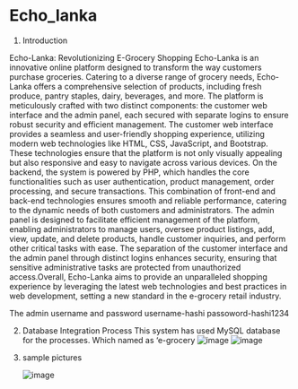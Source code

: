 # Echo_lanka

1.	Introduction

Echo-Lanka: Revolutionizing E-Grocery Shopping
Echo-Lanka is an innovative online platform designed to transform the way customers purchase groceries. Catering to a diverse range of grocery needs, Echo-Lanka offers a comprehensive selection of products, including fresh produce, pantry staples, dairy, beverages, and more.
The platform is meticulously crafted with two distinct components: the customer web interface and the admin panel, each secured with separate logins to ensure robust security and efficient management.
The customer web interface provides a seamless and user-friendly shopping experience, utilizing modern web technologies like HTML, CSS, JavaScript, and Bootstrap. These technologies ensure that the platform is not only visually appealing but also responsive and easy to navigate across various devices.
On the backend, the system is powered by PHP, which handles the core functionalities such as user authentication, product management, order processing, and secure transactions. This combination of front-end and back-end technologies ensures smooth and reliable performance, catering to the dynamic needs of both customers and administrators.
The admin panel is designed to facilitate efficient management of the platform, enabling administrators to manage users, oversee product listings, add, view, update, and delete products, handle customer inquiries, and perform other critical tasks with ease. The separation of the customer interface and the admin panel through distinct logins enhances security, ensuring that sensitive administrative tasks are protected from unauthorized access.Overall, Echo-Lanka aims to provide an unparalleled shopping experience by leveraging the latest web technologies and best practices in web development, setting a new standard in the e-grocery retail industry.

The admin username and password
	username-hashi
	passoword-hashi1234


2.	Database Integration Process
This system has used MySQL database for the processes. Which named as ‘e-grocery
![image](https://github.com/user-attachments/assets/b4577bde-12fb-4815-8517-5428c60739b5)
![image](https://github.com/user-attachments/assets/2f756051-05fd-45ea-ab90-b4b52f8f4170)


3. sample pictures

      ![image](https://github.com/user-attachments/assets/c678dfb2-781b-4616-a244-0cb46f88c29e)



